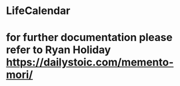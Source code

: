 # LifeCalendar
# for further documentation please refer to Ryan Holiday https://dailystoic.com/memento-mori/